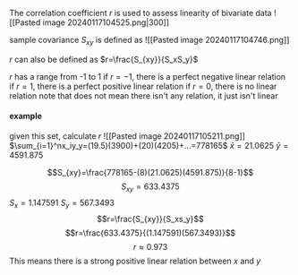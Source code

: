 
The correlation coefficient $r$ is used to assess linearity of bivariate data
![[Pasted image 20240117104525.png|300]]

sample covariance $S_{xy}$ is defined as ![[Pasted image 20240117104746.png]]


$r$ can also be defined as $r=\frac{S_{xy}}{S_xS_y}$ 

$r$ has a range from -1 to 1
if $r=-1$, there is a perfect negative linear relation
if $r=1$, there is a perfect positive linear relation
if $r=0$, there is no linear relation
	note that does not mean there isn't any relation, it just isn't linear
#### example 

given this set, calculate $r$ 
![[Pasted image 20240117105211.png]]
$\sum_{i=1}^nx_iy_y=(19.5)(3900)+(20)(4205)+...=778165$
$\bar{x} = 21.0625$
$\bar{y}= 4591.875$ 

$$S_{xy}=\frac{778165-(8)(21.0625)(4591.875)}{8-1}$$
$$S_{xy}=633.4375$$
$S_x = 1.147591$
$S_y=567.3493$ 
$$r=\frac{S_{xy}}{S_xs_y}$$
$$r=\frac{633.4375}{(1.147591)(567.3493)}$$
$$r\approx0.973$$
This means there is a strong positive linear relation between $x$ and $y$
